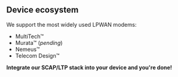 ## Device ecosystem

We support the most widely used LPWAN modems:
- MultiTech™
- Murata™ (*pending*)
- Nemeus™
- Telecom Design™

**Integrate our SCAP/LTP stack into your device and you're done!**
